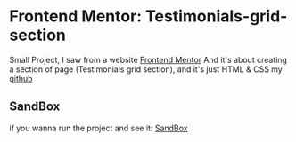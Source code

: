 # Frontend Mentor: Testimonials-grid-section
Small Project, I saw from a website [Frontend Mentor](https://www.frontendmentor.io/challenges/testimonials-grid-section-Nnw6J7Un7) And it's about creating a section of page (Testimonials grid section), and it's just HTML & CSS my [github](https://github.com/Ahmed-Wasl)

## SandBox
if you wanna run the project and see it: [SandBox](https://codesandbox.io/p/sandbox/frontend-mentor-testimonials-grid-section-sr3583)
